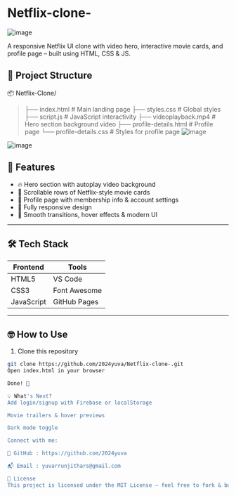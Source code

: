 # Netflix-clone-
![image](https://github.com/user-attachments/assets/ac8a3c41-9934-49ac-a778-aec6e8c6dcc1)


 A responsive Netflix UI clone with video hero, interactive movie cards, and profile page – built using HTML, CSS &amp; JS.
## 📁 Project Structure

📦 Netflix-Clone/
>├── index.html # Main landing page
>├── styles.css # Global styles
>├── script.js # JavaScript interactivity
>├── videoplayback.mp4 # Hero section background video
>├── profile-details.html # Profile page
>└── profile-details.css # Styles for profile page
![image](https://github.com/user-attachments/assets/7384bb8b-0f8f-4ea7-aa5b-1c2a5e14805a)

![image](https://camo.githubusercontent.com/525201e24fcf0d7d87f167b8f972bf33242f0588d8bb426b7df5e2911bcc609a/68747470733a2f2f7777772e616e696d61746564696d616765732e6f72672f646174612f6d656469612f3536322f616e696d617465642d6c696e652d696d6167652d303138342e676966)

## 🧩 Features

- 🔥 Hero section with autoplay video background
- 🎥 Scrollable rows of Netflix-style movie cards
- 👤 Profile page with membership info & account settings
- 📱 Fully responsive design
- 🎨 Smooth transitions, hover effects & modern UI

---

## 🛠️ Tech Stack

| Frontend | Tools |
|----------|-------|
| HTML5    | VS Code |
| CSS3     | Font Awesome |
| JavaScript | GitHub Pages |

---

## 🤓 How to Use

1. Clone this repository  
```bash
git clone https://github.com/2024yuva/Netflix-clone-.git
Open index.html in your browser

Done! 🎉

💡 What's Next?
Add login/signup with Firebase or localStorage

Movie trailers & hover previews

Dark mode toggle

Connect with me:

💼 GitHub : https://github.com/2024yuva

📬 Email : yuvarrunjithars@gmail.com

📄 License
This project is licensed under the MIT License – feel free to fork & build on it.
